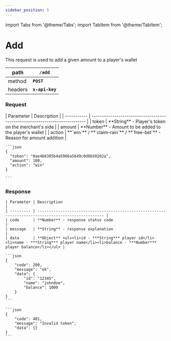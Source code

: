```yaml
---
sidebar_position: 5
---
```


import Tabs from '@theme/Tabs';
import TabItem from '@theme/TabItem';

# Add

This request is used to add a given amount to a player's wallet

| path    | **`/add`**      |
| ------- | --------------- |
| method  | **`POST`**      |
| headers | **`x-api-key`** |

### Request

<Tabs>
  <TabItem value="parameters" label="Parameters">
    | Parameter   | Description                                                                 |
    | ----------- | --------------------------------------------------------------------------- |
    | token       | **String** - Player's token on the merchant's side                          |
    | amount      | **Number** - Amount to be added to the player's wallet                 |
    | action      | **`win`** / **`claim-rain`** / **`free-bet`** - Reason for amount addition  |
  </TabItem>
  
  <TabItem value="example" label="Example">

    ```json
    {
      "token": "0ae4b6385b4a5966a5849c0d8b50202a",
      "amount": 100,
      "action": "win"
    }

    ```

  </TabItem>

</Tabs>

### Response

<Tabs>
  <TabItem value="parameters" label="Parameters">

    | Parameter | Description                                                                                         |
    | --------- | --------------------------------------------------------------------------------------------------- |
    | code      | **Number** - response status code                                                                       |
    | message   | **String** - response explanation                                                                       |
    | data      | **Object** <ul><li>id - ***String*** player id</li><li>name - ***String*** player name</li><li>balance - ***Number*** player balance</li></ul> |

  </TabItem>

  <TabItem value="success" label="Success Example">

    ```json
    {
        "code": 200,
        "message": "ok",
        "data": {
            "id": "12345",
            "name": "johndoe",
            "balance": 1000
        }
    }
    ```

  </TabItem>

  <TabItem value="error" label="Error Example">

    ```json
    {
        "code": 401,
        "message": "Invalid token",
        "data": {}
    }
    ```

  </TabItem>
</Tabs>
